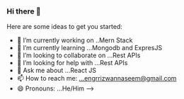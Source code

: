 ### Hi there 👋

Here are some ideas to get you started:

- 🔭 I’m currently working on ..Mern Stack
- 🌱 I’m currently learning ...Mongodb and ExpresJS
- 👯 I’m looking to collaborate on ...Rest APIs
- 🤔 I’m looking for help with ...Rest APIs
- 💬 Ask me about ...React JS
- 📫 How to reach me: ...engrrizwannaseem@gmail.com
- 😄 Pronouns: ...He/Him
-->
